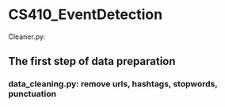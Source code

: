 # CS410_EventDetection

Cleaner.py: 


## The first step of data preparation
### data_cleaning.py: remove urls, hashtags, stopwords, punctuation
### 